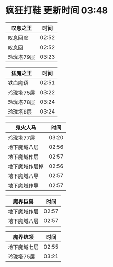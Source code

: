 # 疯狂打鞋 更新时间 03:48

| 叹息之王   | 时间    |
|--------|-------|
| 叹息回廊 | 02:52 |
| 叹息回 | 02:52 |
| 玲珑塔79层 | 03:23 |

| 猛魔之王   | 时间    |
|--------|-------|
| 铁血魔语 | 02:51 |
| 玲珑塔75层 | 03:22 |
| 玲珑塔78层 | 03:24 |
| 玲珑塔8层 | 03:24 |

| 鬼火人马   | 时间    |
|--------|-------|
| 玲珑塔77层 | 03:20 |
| 地下魔域八层 | 02:56 |
| 地下魔域作层 | 02:57 |
| 地下魔域作层掉 | 02:56 |
| 地下魔域八导 | 02:57 |
| 地下魔域作导 | 02:57 |

| 魔界巨兽   | 时间    |
|--------|-------|
| 地下魔域作层 | 02:57 |
| 地下魔域八层 | 02:57 |

| 魔界统领   | 时间    |
|--------|-------|
| 地下魔域七层 | 02:55 |
| 玲珑塔75层 | 03:21 |